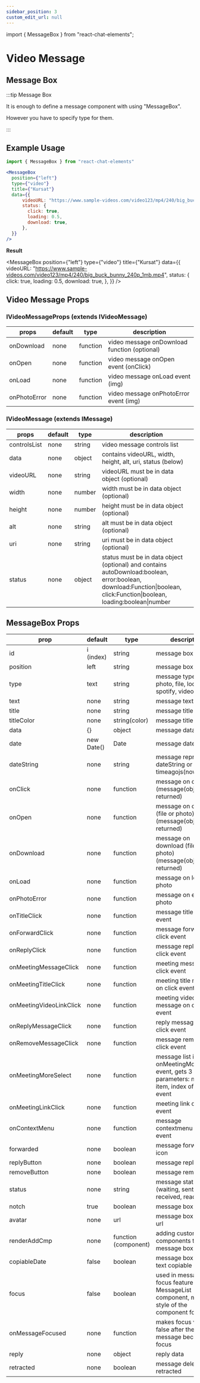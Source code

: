 ```yaml
---
sidebar_position: 3
custom_edit_url: null
---
```

import { MessageBox } from "react-chat-elements";

# Video Message

## Message Box

:::tip Message Box

It is enough to define a message component with using "MessageBox".

However you have to specify type for them.

:::

<div style={{ color:"black", margin:"50px 0px"}}>
  <MessageBox
    position={"left"}
    type={"video"}
    title={"Emre"}
    data={{
        videoURL: "https://www.w3schools.com/html/mov_bbb.mp4",
        status: {
          click: true,
          loading: 0.5,
          download: true,
        },
    }}
  />
</div>

## Example Usage

```jsx
import { MessageBox } from "react-chat-elements"

<MessageBox
  position={"left"}
  type={"video"}
  title={"Kursat"}
  data={{
      videoURL: "https://www.sample-videos.com/video123/mp4/240/big_buck_bunny_240p_1mb.mp4",
      status: {
        click: true,
        loading: 0.5,
        download: true,
      },
  }}
/>
```

**Result**

<MessageBox
  position={"left"}
  type={"video"}
  title={"Kursat"}
  data={{
      videoURL: "https://www.sample-videos.com/video123/mp4/240/big_buck_bunny_240p_1mb.mp4",
      status: {
        click: true,
        loading: 0.5,
        download: true,
      },
  }}
/>


## Video Message Props

### IVideoMessageProps (extends IVideoMessage)

| props      | default | type     | description                                  |
|------------|---------|----------|----------------------------------------------|
| onDownload | none    | function | video message onDownload function (optional) |
| onOpen     | none    | function | video message onOpen event (onClick)         |
| onLoad     | none    | function | video message onLoad event  (img)                 |
| onPhotoError    | none    | function | video message onPhotoError event (img)                 |

### IVideoMessage (extends IMessage)

| props        | default | type   | description                                                                                                                                                              |
|--------------|---------|--------|--------------------------------------------------------------------------------------------------------------------------------------------------------------------------|
| controlsList | none    | string | video message controls list                                                                                                                                              |
| data         | none    | object | contains videoURL, width, height, alt, uri, status (below)                                                                                                               |
| videoURL     | none    | string | videoURL must be in data object (optional)                                                                                                                               |
| width        | none    | number | width must be in data object (optional)                                                                                                                                  |
| height       | none    | number | height must be in data object (optional)                                                                                                                                 |
| alt          | none    | string | alt must be in data object (optional)                                                                                                                                    |
| uri          | none    | string | uri must be in data object (optional)                                                                                                                                    |
| status       | none    | object | status must be in data object (optional) and contains autoDownload:boolean, error:boolean,  download:Function\|boolean, click:Function\|boolean, loading:boolean\|number |

## MessageBox Props


| prop                    | default    | type                 | description                                                                                        |
| ----------------------- | ---------- | -------------------- | -------------------------------------------------------------------------------------------------- |
| id                      | i (index)  | string               | message box id                                                                                     |
| position                | left       | string               | message box position                                                                               |
| type                    | text       | string               | message type (text, photo, file, location, spotify, video, audio)                                  |
| text                    | none       | string               | message text                                                                                       |
| title                   | none       | string               | message title                                                                                      |
| titleColor              | none       | string(color)        | message title color                                                                                |
| data                    | {}         | object               | message data                                                                                       |
| date                    | new Date() | Date                 | message date                                                                                       |
| dateString              | none       | string               | message represents dateString or timeagojs(now, date)                                              |
| onClick                 | none       | function             | message on click (message(object) is returned)                                                     |
| onOpen                  | none       | function             | message on open (file or photo) (message(object) is returned)                                      |
| onDownload              | none       | function             | message on download (file or photo) (message(object) is returned)                                  |
| onLoad                  | none       | function             | message on load photo                                                                              |
| onPhotoError            | none       | function             | message on error photo                                                                             |
| onTitleClick            | none       | function             | message title on click event                                                                       |
| onForwardClick          | none       | function             | message forward on click event                                                                     |
| onReplyClick            | none       | function             | message reply on click event                                                                       |
| onMeetingMessageClick   | none       | function             | meeting message on click event                                                                     |
| onMeetingTitleClick     | none       | function             | meeting title message on click event                                                               |
| onMeetingVideoLinkClick | none       | function             | meeting video link message on click event                                                          |
| onReplyMessageClick     | none       | function             | reply message on click event                                                                       |
| onRemoveMessageClick    | none       | function             | message remove on click event                                                                      |
| onMeetingMoreSelect     | none       | function             | message list item onMeetingMoreSelect event, gets 3 parameters: message item, index of item, event |
| onMeetingLinkClick      | none       | function             | meeting link on click event                                                                        |
| onContextMenu           | none       | function             | message contextmenu click event                                                                    |
| forwarded               | none       | boolean              | message forward icon                                                                               |
| replyButton             | none       | boolean              | message reply icon                                                                                 |
| removeButton            | none       | boolean              | message remove icon                                                                                |
| status                  | none       | string               | message status info (waiting, sent, received, read)                                                |
| notch                   | true       | boolean              | message box notch                                                                                  |
| avatar                  | none       | url                  | message box avatar url                                                                             |
| renderAddCmp            | none       | function (component) | adding custom components to message box                                                            |
| copiableDate            | false      | boolean              | message box date text copiable                                                                     |
| focus                   | false      | boolean              | used in message focus feature in MessageList component, makes style of the component focused       |
| onMessageFocused        | none       | function             | makes focus value false after the message becomes focus                                            |
| reply                   | none       | object               | reply data                                                                                         |
| retracted               | none       | boolean              | message deleted or retracted                                                                       |
